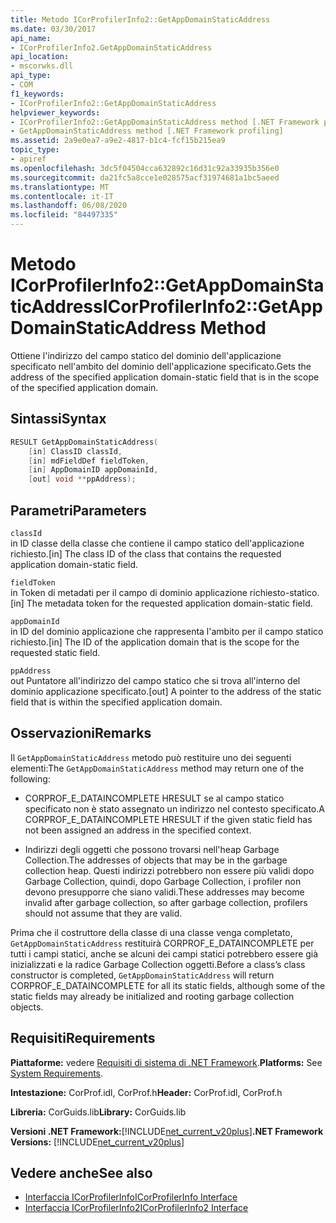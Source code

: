 ```yaml
---
title: Metodo ICorProfilerInfo2::GetAppDomainStaticAddress
ms.date: 03/30/2017
api_name:
- ICorProfilerInfo2.GetAppDomainStaticAddress
api_location:
- mscorwks.dll
api_type:
- COM
f1_keywords:
- ICorProfilerInfo2::GetAppDomainStaticAddress
helpviewer_keywords:
- ICorProfilerInfo2::GetAppDomainStaticAddress method [.NET Framework profiling]
- GetAppDomainStaticAddress method [.NET Framework profiling]
ms.assetid: 2a9e0ea7-a9e2-4817-b1c4-fcf15b215ea9
topic_type:
- apiref
ms.openlocfilehash: 3dc5f04504cca632892c16d31c92a33935b356e0
ms.sourcegitcommit: da21fc5a8cce1e028575acf31974681a1bc5aeed
ms.translationtype: MT
ms.contentlocale: it-IT
ms.lasthandoff: 06/08/2020
ms.locfileid: "84497335"
---
```

# <a name="icorprofilerinfo2getappdomainstaticaddress-method"></a><span data-ttu-id="2c182-102">Metodo ICorProfilerInfo2::GetAppDomainStaticAddress</span><span class="sxs-lookup"><span data-stu-id="2c182-102">ICorProfilerInfo2::GetAppDomainStaticAddress Method</span></span>
<span data-ttu-id="2c182-103">Ottiene l'indirizzo del campo statico del dominio dell'applicazione specificato nell'ambito del dominio dell'applicazione specificato.</span><span class="sxs-lookup"><span data-stu-id="2c182-103">Gets the address of the specified application domain-static field that is in the scope of the specified application domain.</span></span>  
  
## <a name="syntax"></a><span data-ttu-id="2c182-104">Sintassi</span><span class="sxs-lookup"><span data-stu-id="2c182-104">Syntax</span></span>  
  
```cpp  
RESULT GetAppDomainStaticAddress(  
    [in] ClassID classId,  
    [in] mdFieldDef fieldToken,  
    [in] AppDomainID appDomainId,  
    [out] void **ppAddress);  
```  
  
## <a name="parameters"></a><span data-ttu-id="2c182-105">Parametri</span><span class="sxs-lookup"><span data-stu-id="2c182-105">Parameters</span></span>  
 `classId`  
 <span data-ttu-id="2c182-106">in ID classe della classe che contiene il campo statico dell'applicazione richiesto.</span><span class="sxs-lookup"><span data-stu-id="2c182-106">[in] The class ID of the class that contains the requested application domain-static field.</span></span>  
  
 `fieldToken`  
 <span data-ttu-id="2c182-107">in Token di metadati per il campo di dominio applicazione richiesto-statico.</span><span class="sxs-lookup"><span data-stu-id="2c182-107">[in] The metadata token for the requested application domain-static field.</span></span>  
  
 `appDomainId`  
 <span data-ttu-id="2c182-108">in ID del dominio applicazione che rappresenta l'ambito per il campo statico richiesto.</span><span class="sxs-lookup"><span data-stu-id="2c182-108">[in] The ID of the application domain that is the scope for the requested static field.</span></span>  
  
 `ppAddress`  
 <span data-ttu-id="2c182-109">out Puntatore all'indirizzo del campo statico che si trova all'interno del dominio applicazione specificato.</span><span class="sxs-lookup"><span data-stu-id="2c182-109">[out] A pointer to the address of the static field that is within the specified application domain.</span></span>  
  
## <a name="remarks"></a><span data-ttu-id="2c182-110">Osservazioni</span><span class="sxs-lookup"><span data-stu-id="2c182-110">Remarks</span></span>  
 <span data-ttu-id="2c182-111">Il `GetAppDomainStaticAddress` metodo può restituire uno dei seguenti elementi:</span><span class="sxs-lookup"><span data-stu-id="2c182-111">The `GetAppDomainStaticAddress` method may return one of the following:</span></span>  
  
- <span data-ttu-id="2c182-112">CORPROF_E_DATAINCOMPLETE HRESULT se al campo statico specificato non è stato assegnato un indirizzo nel contesto specificato.</span><span class="sxs-lookup"><span data-stu-id="2c182-112">A CORPROF_E_DATAINCOMPLETE HRESULT if the given static field has not been assigned an address in the specified context.</span></span>  
  
- <span data-ttu-id="2c182-113">Indirizzi degli oggetti che possono trovarsi nell'heap Garbage Collection.</span><span class="sxs-lookup"><span data-stu-id="2c182-113">The addresses of objects that may be in the garbage collection heap.</span></span> <span data-ttu-id="2c182-114">Questi indirizzi potrebbero non essere più validi dopo Garbage Collection, quindi, dopo Garbage Collection, i profiler non devono presupporre che siano validi.</span><span class="sxs-lookup"><span data-stu-id="2c182-114">These addresses may become invalid after garbage collection, so after garbage collection, profilers should not assume that they are valid.</span></span>  
  
 <span data-ttu-id="2c182-115">Prima che il costruttore della classe di una classe venga completato, `GetAppDomainStaticAddress` restituirà CORPROF_E_DATAINCOMPLETE per tutti i campi statici, anche se alcuni dei campi statici potrebbero essere già inizializzati e la radice Garbage Collection oggetti.</span><span class="sxs-lookup"><span data-stu-id="2c182-115">Before a class’s class constructor is completed, `GetAppDomainStaticAddress` will return CORPROF_E_DATAINCOMPLETE for all its static fields, although some of the static fields may already be initialized and rooting garbage collection objects.</span></span>  
  
## <a name="requirements"></a><span data-ttu-id="2c182-116">Requisiti</span><span class="sxs-lookup"><span data-stu-id="2c182-116">Requirements</span></span>  
 <span data-ttu-id="2c182-117">**Piattaforme:** vedere [Requisiti di sistema di .NET Framework](../../get-started/system-requirements.md).</span><span class="sxs-lookup"><span data-stu-id="2c182-117">**Platforms:** See [System Requirements](../../get-started/system-requirements.md).</span></span>  
  
 <span data-ttu-id="2c182-118">**Intestazione:** CorProf.idl, CorProf.h</span><span class="sxs-lookup"><span data-stu-id="2c182-118">**Header:** CorProf.idl, CorProf.h</span></span>  
  
 <span data-ttu-id="2c182-119">**Libreria:** CorGuids.lib</span><span class="sxs-lookup"><span data-stu-id="2c182-119">**Library:** CorGuids.lib</span></span>  
  
 <span data-ttu-id="2c182-120">**Versioni .NET Framework:**[!INCLUDE[net_current_v20plus](../../../../includes/net-current-v20plus-md.md)]</span><span class="sxs-lookup"><span data-stu-id="2c182-120">**.NET Framework Versions:** [!INCLUDE[net_current_v20plus](../../../../includes/net-current-v20plus-md.md)]</span></span>  
  
## <a name="see-also"></a><span data-ttu-id="2c182-121">Vedere anche</span><span class="sxs-lookup"><span data-stu-id="2c182-121">See also</span></span>

- [<span data-ttu-id="2c182-122">Interfaccia ICorProfilerInfo</span><span class="sxs-lookup"><span data-stu-id="2c182-122">ICorProfilerInfo Interface</span></span>](icorprofilerinfo-interface.md)
- [<span data-ttu-id="2c182-123">Interfaccia ICorProfilerInfo2</span><span class="sxs-lookup"><span data-stu-id="2c182-123">ICorProfilerInfo2 Interface</span></span>](icorprofilerinfo2-interface.md)
